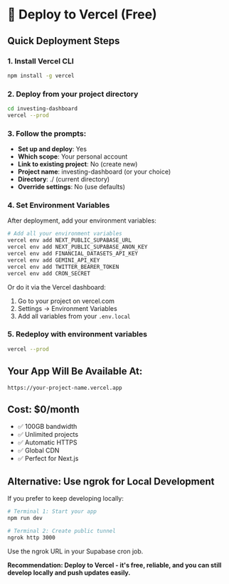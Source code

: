 # 🚀 Deploy to Vercel (Free)

## Quick Deployment Steps

### 1. Install Vercel CLI
```bash
npm install -g vercel
```

### 2. Deploy from your project directory
```bash
cd investing-dashboard
vercel --prod
```

### 3. Follow the prompts:
- **Set up and deploy**: Yes
- **Which scope**: Your personal account
- **Link to existing project**: No (create new)
- **Project name**: investing-dashboard (or your choice)
- **Directory**: ./ (current directory)
- **Override settings**: No (use defaults)

### 4. Set Environment Variables
After deployment, add your environment variables:

```bash
# Add all your environment variables
vercel env add NEXT_PUBLIC_SUPABASE_URL
vercel env add NEXT_PUBLIC_SUPABASE_ANON_KEY
vercel env add FINANCIAL_DATASETS_API_KEY
vercel env add GEMINI_API_KEY
vercel env add TWITTER_BEARER_TOKEN
vercel env add CRON_SECRET
```

Or do it via the Vercel dashboard:
1. Go to your project on vercel.com
2. Settings → Environment Variables
3. Add all variables from your `.env.local`

### 5. Redeploy with environment variables
```bash
vercel --prod
```

## Your App Will Be Available At:
`https://your-project-name.vercel.app`

## Cost: $0/month
- ✅ 100GB bandwidth
- ✅ Unlimited projects
- ✅ Automatic HTTPS
- ✅ Global CDN
- ✅ Perfect for Next.js

## Alternative: Use ngrok for Local Development

If you prefer to keep developing locally:

```bash
# Terminal 1: Start your app
npm run dev

# Terminal 2: Create public tunnel
ngrok http 3000
```

Use the ngrok URL in your Supabase cron job.

**Recommendation: Deploy to Vercel - it's free, reliable, and you can still develop locally and push updates easily.**
